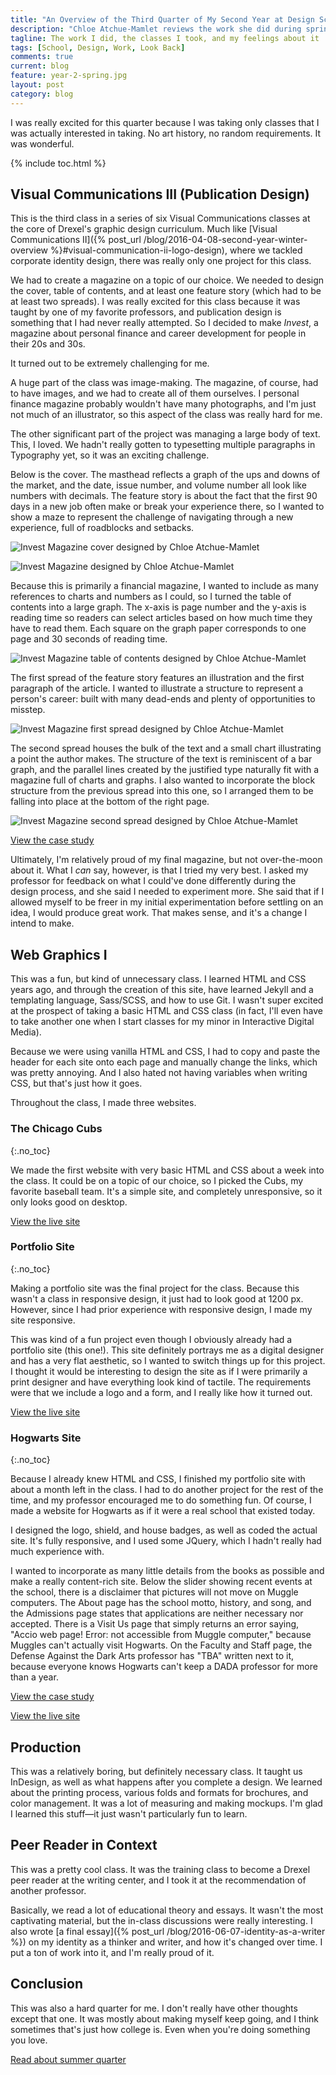 ```yaml
---
title: "An Overview of the Third Quarter of My Second Year at Design School"
description: "Chloe Atchue-Mamlet reviews the work she did during spring quarter of her second year of design school at Drexel University"
tagline: The work I did, the classes I took, and my feelings about it
tags: [School, Design, Work, Look Back]
comments: true
current: blog
feature: year-2-spring.jpg
layout: post
category: blog
---
```


I was really excited for this quarter because I was taking only classes that I was actually interested in taking. No art history, no random requirements. It was wonderful.

{% include toc.html %}

## Visual Communications III (Publication Design)

This is the third class in a series of six Visual Communications classes at the core of Drexel's graphic design curriculum. Much like [Visual Communications II]({% post_url /blog/2016-04-08-second-year-winter-overview %}#visual-communication-ii-logo-design), where we tackled corporate identity design, there was really only one project for this class.

We had to create a magazine on a topic of our choice. We needed to design the cover, table of contents, and at least one feature story (which had to be at least two spreads). I was really excited for this class because it was taught by one of my favorite professors, and publication design is something that I had never really attempted. So I decided to make *Invest*, a magazine about personal finance and career development for people in their 20s and 30s.

It turned out to be extremely challenging for me.

A huge part of the class was image-making. The magazine, of course, had to have images, and we had to create all of them ourselves. I personal finance magazine probably wouldn't have many photographs, and I'm just not much of an illustrator, so this aspect of the class was really hard for me.

The other significant part of the project was managing a large body of text. This, I loved. We hadn't really gotten to typesetting multiple paragraphs in Typography yet, so it was an exciting challenge.

Below is the cover. The masthead reflects a graph of the ups and downs of the market, and the date, issue number, and volume number all look like numbers with decimals. The feature story is about the fact that the first 90 days in a new job often make or break your experience there, so I wanted to show a maze to represent the challenge of navigating through a new experience, full of roadblocks and setbacks.

![Invest Magazine cover designed by Chloe Atchue-Mamlet](/img/invest/front.jpg)

![Invest Magazine designed by Chloe Atchue-Mamlet](/img/invest/three-quarter.jpg)

Because this is primarily a financial magazine, I wanted to include as many references to charts and numbers as I could, so I turned the table of contents into a large graph. The x-axis is page number and the y-axis is reading time so readers can select articles based on how much time they have to read them. Each square on the graph paper corresponds to one page and 30 seconds of reading time.

![Invest Magazine table of contents designed by Chloe Atchue-Mamlet](/img/invest/contents.jpg)

The first spread of the feature story features an illustration and the first paragraph of the article. I wanted to illustrate a structure to represent a person's career: built with many dead-ends and plenty of opportunities to misstep.

![Invest Magazine first spread designed by Chloe Atchue-Mamlet](/img/invest/spread-1.jpg)

The second spread houses the bulk of the text and a small chart illustrating a point the author makes. The structure of the text is reminiscent of a bar graph, and the parallel lines created by the justified type naturally fit with a magazine full of charts and graphs. I also wanted to incorporate the block structure from the previous spread into this one, so I arranged them to be falling into place at the bottom of the right page.

![Invest Magazine second spread designed by Chloe Atchue-Mamlet](/img/invest/spread-2.jpg)

<a class="button" href="{% post_url /portfolio/2016-06-09-invest-magazine %}">View the case study</a>

Ultimately, I'm relatively proud of my final magazine, but not over-the-moon about it. What I *can* say, however, is that I tried my very best. I asked my professor for feedback on what I could've done differently during the design process, and she said I needed to experiment more. She said that if I allowed myself to be freer in my initial experimentation before settling on an idea, I would produce great work. That makes sense, and it's a change I intend to make.

## Web Graphics I

This was a fun, but kind of unnecessary class. I learned HTML and CSS years ago, and through the creation of this site, have learned Jekyll and a templating language, Sass/SCSS, and how to use Git. I wasn't super excited at the prospect of taking a basic HTML and CSS class (in fact, I'll even have to take another one when I start classes for my minor in Interactive Digital Media).

Because we were using vanilla HTML and CSS, I had to copy and paste the header for each site onto each page and manually change the links, which was pretty annoying. And I also hated not having variables when writing CSS, but that's just how it goes.

Throughout the class, I made three websites.

### The Chicago Cubs
{:.no_toc}

We made the first website with very basic HTML and CSS about a week into the class. It could be on a topic of our choice, so I picked the Cubs, my favorite baseball team. It's a simple site, and completely unresponsive, so it only looks good on desktop.

<a class="button" href="http://chloedrexel.com/cubs/">View the live site</a>

### Portfolio Site
{:.no_toc}

Making a portfolio site was the final project for the class. Because this wasn't a class in responsive design, it just had to look good at 1200 px. However, since I had prior experience with responsive design, I made my site responsive.

This was kind of a fun project even though I obviously already had a portfolio site (this one!). This site definitely portrays me as a digital designer and has a very flat aesthetic, so I wanted to switch things up for this project. I thought it would be interesting to design the site as if I were primarily a print designer and have everything look kind of tactile. The requirements were that we include a logo and a form, and I really like how it turned out.

<a class="button" href="http://chloedrexel.com/portfolio/index.html">View the live site</a>

### Hogwarts Site
{:.no_toc}

Because I already knew HTML and CSS, I finished my portfolio site with about a month left in the class. I had to do another project for the rest of the time, and my professor encouraged me to do something fun. Of course, I made a website for Hogwarts as if it were a real school that existed today.

I designed the logo, shield, and house badges, as well as coded the actual site. It's fully responsive, and I used some JQuery, which I hadn't really had much experience with.

I wanted to incorporate as many little details from the books as possible and make a really content-rich site. Below the slider showing recent events at the school, there is a disclaimer that pictures will not move on Muggle computers. The About page has the school motto, history, and song, and the Admissions page states that applications are neither necessary nor accepted. There is a Visit Us page that simply returns an error saying, "Accio web page! Error: not accessible from Muggle computer," because Muggles can't actually visit Hogwarts. On the Faculty and Staff page, the Defense Against the Dark Arts professor has "TBA" written next to it, because everyone knows Hogwarts can't keep a DADA professor for more than a year.

<a class="button" href="{% post_url /portfolio/2016-06-07-hogwarts %}">View the case study</a>

<a class="button" href="http://chloedrexel.com/hogwarts">View the live site</a>

## Production

This was a relatively boring, but definitely necessary class. It taught us InDesign, as well as what happens after you complete a design. We learned about the printing process, various folds and formats for brochures, and color management. It was a lot of measuring and making mockups. I'm glad I learned this stuff&mdash;it just wasn't particularly fun to learn.

## Peer Reader in Context

This was a pretty cool class. It was the training class to become a Drexel peer reader at the writing center, and I took it at the recommendation of another professor.

Basically, we read a lot of educational theory and essays. It wasn't the most captivating material, but the in-class discussions were really interesting. I also wrote [a final essay]({% post_url /blog/2016-06-07-identity-as-a-writer %}) on my identity as a thinker and writer, and how it's changed over time. I put a ton of work into it, and I'm really proud of it.

## Conclusion

This was also a hard quarter for me. I don't really have other thoughts except that one. It was mostly about making myself keep going, and I think sometimes that's just how college is. Even when you're doing something you love.

<a class="button" href="{% post_url /blog/2016-09-01-second-year-summer-overview %}">Read about summer quarter</a>
